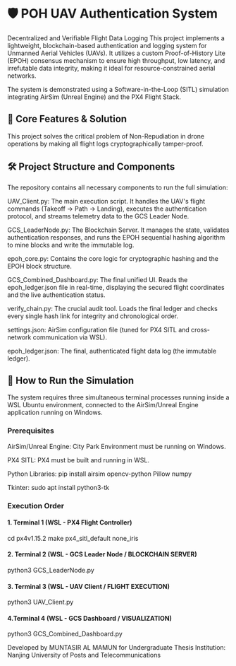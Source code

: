# 🛡️ POH UAV Authentication System
Decentralized and Verifiable Flight Data Logging
This project implements a lightweight, blockchain-based authentication and logging system for Unmanned Aerial Vehicles (UAVs). It utilizes a custom Proof-of-History Lite (EPOH) consensus mechanism to ensure high throughput, low latency, and irrefutable data integrity, making it ideal for resource-constrained aerial networks.

The system is demonstrated using a Software-in-the-Loop (SITL) simulation integrating AirSim (Unreal Engine) and the PX4 Flight Stack.
## 🔑 Core Features & Solution
This project solves the critical problem of Non-Repudiation in drone operations by making all flight logs cryptographically tamper-proof.

## 🛠️ Project Structure and Components
The repository contains all necessary components to run the full simulation:

UAV_Client.py: The main execution script. It handles the UAV's flight commands (Takeoff → Path → Landing), executes the authentication protocol, and streams telemetry data to the GCS Leader Node.

GCS_LeaderNode.py: The Blockchain Server. It manages the state, validates authentication responses, and runs the EPOH sequential hashing algorithm to mine blocks and write the immutable log.

epoh_core.py: Contains the core logic for cryptographic hashing and the EPOH block structure.

GCS_Combined_Dashboard.py: The final unified UI. Reads the epoh_ledger.json file in real-time, displaying the secured flight coordinates and the live authentication status.

verify_chain.py: The crucial audit tool. Loads the final ledger and checks every single hash link for integrity and chronological order.

settings.json: AirSim configuration file (tuned for PX4 SITL and cross-network communication via WSL).

epoh_ledger.json: The final, authenticated flight data log (the immutable ledger).

## 🚀 How to Run the Simulation
The system requires three simultaneous terminal processes running inside a WSL Ubuntu environment, connected to the AirSim/Unreal Engine application running on Windows.

### Prerequisites
AirSim/Unreal Engine: City Park Environment must be running on Windows.

PX4 SITL: PX4 must be built and running in WSL.

Python Libraries: pip install airsim opencv-python Pillow numpy

Tkinter: sudo apt install python3-tk

### Execution Order
#### 1. Terminal 1 (WSL - PX4 Flight Controller)
cd px4v1.15.2
make px4_sitl_default none_iris
#### 2. Terminal 2 (WSL - GCS Leader Node / BLOCKCHAIN SERVER)
python3 GCS_LeaderNode.py
#### 3. Terminal 3 (WSL - UAV Client / FLIGHT EXECUTION)
python3 UAV_Client.py
#### 4.Terminal 4 (WSL - GCS Dashboard / VISUALIZATION)
python3 GCS_Combined_Dashboard.py


Developed by MUNTASIR AL MAMUN for Undergraduate Thesis Institution: Nanjing University of Posts and Telecommunications
